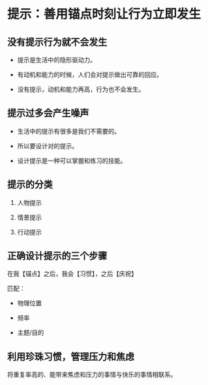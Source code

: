 # 提示：善用锚点时刻让行为立即发生

## 没有提示行为就不会发生

- 提示是生活中的隐形驱动力。

- 有动机和能力的时候，人们会对提示做出可靠的回应。

- 没有提示，动机和能力再高，行为也不会发生。

## 提示过多会产生噪声

- 生活中的提示有很多是我们不需要的。

- 所以要设计对的提示。

- 设计提示是一种可以掌握和练习的技能。

## 提示的分类

1. 人物提示

2. 情景提示

3. 行动提示

## 正确设计提示的三个步骤

在我【锚点】之后，我会【习惯】，之后【庆祝】

匹配：

- 物理位置
  
- 频率
  
- 主题/目的


## 利用珍珠习惯，管理压力和焦虑

将重复率高的、能带来焦虑和压力的事情与快乐的事情相联系。

<!-- ##  -->


<!-- -- -->

<!-- ## 其他 -->

<!-- 有两本书：tiny habits 和 mini habits -->

